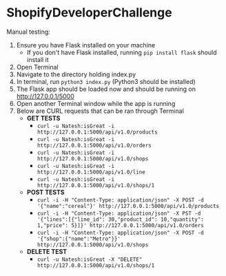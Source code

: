 # ShopifyDeveloperChallenge

Manual testing:
1. Ensure you have Flask installed on your machine
	* If you don't have Flask installed, running `pip install flask` should install it
2. Open Terminal
3. Navigate to the directory holding index.py
4. In terminal, run `python3 index.py` (Python3 should be installed)
5. The Flask app should be loaded now and should be running on http://127.0.0.1/5000
6. Open another Terminal window while the app is running
7. Below are CURL requests that can be ran through Terminal
	* **GET TESTS**
		* `curl -u Natesh:isGreat -i http://127.0.0.1:5000/api/v1.0/products`
		* `curl -u Natesh:isGreat -i http://127.0.0.1:5000/api/v1.0/orders`
		* `curl -u Natesh:isGreat -i http://127.0.0.1:5000/api/v1.0/shops`
		* `curl -u Natesh:isGreat -i http://127.0.0.1:5000/api/v1.0/line`
		* `curl -u Natesh:isGreat -i http://127.0.0.1:5000/api/v1.0/shops/1`
	* **POST TESTS**
		* `curl -i -H "Content-Type: application/json" -X POST -d '{"name":"cereal"}' http://127.0.0.1:5000/api/v1.0/products`
		* `curl -i -H "Content-Type: application/json" -X PST -d '{"lines":[{"line_id": 30,"product_id": 10,"quantity": 1,"price": 5}]}' http://127.0.0.1:5000/api/v1.0/orders`
		* `curl -i -H "Content-Type: application/json" -X POST -d '{"shop":{"name":"Metro"}}' http://127.0.0.1:5000/api/v1.0/shops`
	* **DELETE TEST**
		* `curl -u Natesh:isGreat -X "DELETE" http://127.0.0.1:5000/api/v1.0/shops/1`